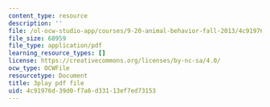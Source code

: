 ```yaml
---
content_type: resource
description: ''
file: /ol-ocw-studio-app/courses/9-20-animal-behavior-fall-2013/4c91976d39d0f7a6d33113ef7ed73153_472239.pdf
file_size: 68959
file_type: application/pdf
learning_resource_types: []
license: https://creativecommons.org/licenses/by-nc-sa/4.0/
ocw_type: OCWFile
resourcetype: Document
title: 3play pdf file
uid: 4c91976d-39d0-f7a6-d331-13ef7ed73153
---
```

